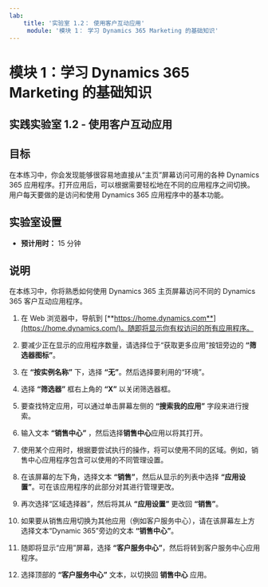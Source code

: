 ```yaml
---
lab:
    title: '实验室 1.2： 使用客户互动应用'
     module: '模块 1： 学习 Dynamics 365 Marketing 的基础知识'
---
```


模块 1：学习 Dynamics 365 Marketing 的基础知识
========================

## 实践实验室 1.2 - 使用客户互动应用 

## 目标

在本练习中，你会发现能够很容易地直接从“主页”屏幕访问可用的各种 Dynamics 365 应用程序。打开应用后，可以根据需要轻松地在不同的应用程序之间切换。用户每天要做的是访问和使用 Dynamics 365 应用程序中的基本功能。


## 实验室设置

  - **预计用时：** 15 分钟

## 说明

在本练习中，你将熟悉如何使用 Dynamics 365 主页屏幕访问不同的 Dynamics 365 客户互动应用程序。 

1. 在 Web 浏览器中，导航到 [**https://home.dynamics.com**](https://home.dynamics.com/)。随即将显示你有权访问的所有应用程序。 

2. 要减少正在显示的应用程序数量，请选择位于“获取更多应用”按钮旁边的 **“筛选器图标”**。 

3. 在 **“按实例名称”** 下，选择 **“无”**。然后选择要利用的“环境”。 

4. 选择 **“筛选器”** 框右上角的 **“X”** 以关闭筛选器框。 

5. 要查找特定应用，可以通过单击屏幕左侧的 **“搜索我的应用”** 字段来进行搜索。 

6. 输入文本 **“销售中心”** ，然后选择**销售中心**应用以将其打开。 

7. 使用某个应用时，根据要尝试执行的操作，将可以使用不同的区域。例如，销售中心应用程序包含可以使用的不同管理设置。 

8. 在该屏幕的左下角，选择文本 **“销售”**，然后从显示的列表中选择 **“应用设置”**。可在该应用程序的此部分对其进行管理更改。 

9. 再次选择“区域选择器”，然后将其从 **“应用设置”** 更改回 **“销售”**。

10. 如果要从销售应用切换为其他应用（例如客户服务中心），请在该屏幕左上方选择文本“Dynamic 365”旁边的文本 **“销售中心”**。 

11. 随即将显示“应用”屏幕，选择 **“客户服务中心”**，然后将转到客户服务中心应用程序。 

12. 选择顶部的 **“客户服务中心”** 文本，以切换回 **销售中心** 应用。 
